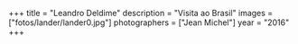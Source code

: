 +++
title = "Leandro Deldime"
description = "Visita ao Brasil"
images = ["fotos/lander/lander0.jpg"]
photographers = ["Jean Michel"]
year = "2016"
+++
